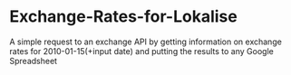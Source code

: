 # Exchange-Rates-for-Lokalise
A simple request to an exchange API  by getting information on exchange rates for 2010-01-15(+input date) and putting the results to any Google Spreadsheet
